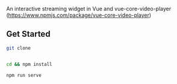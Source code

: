 An interactive streaming widget in Vue and vue-core-video-player (https://www.npmjs.com/package/vue-core-video-player)
## Get Started

``` bash
git clone 


cd && npm install

npm run serve
```


